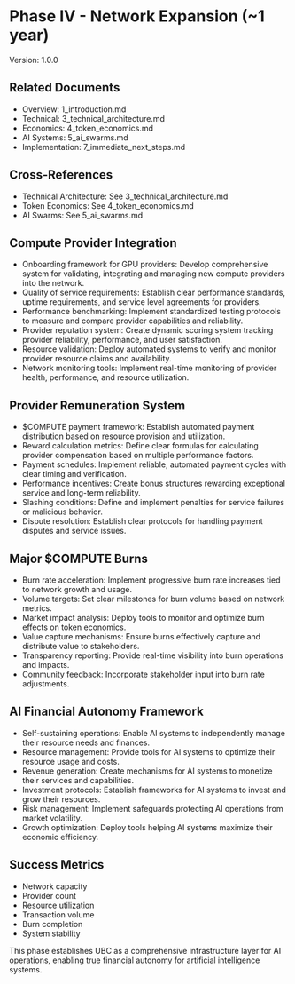 # Phase IV - Network Expansion (~1 year)
Version: 1.0.0

## Related Documents
- Overview: 1_introduction.md
- Technical: 3_technical_architecture.md
- Economics: 4_token_economics.md
- AI Systems: 5_ai_swarms.md
- Implementation: 7_immediate_next_steps.md

## Cross-References
- Technical Architecture: See 3_technical_architecture.md
- Token Economics: See 4_token_economics.md
- AI Swarms: See 5_ai_swarms.md

## Compute Provider Integration
- Onboarding framework for GPU providers: Develop comprehensive system for validating, integrating and managing new compute providers into the network.
- Quality of service requirements: Establish clear performance standards, uptime requirements, and service level agreements for providers.
- Performance benchmarking: Implement standardized testing protocols to measure and compare provider capabilities and reliability.
- Provider reputation system: Create dynamic scoring system tracking provider reliability, performance, and user satisfaction.
- Resource validation: Deploy automated systems to verify and monitor provider resource claims and availability.
- Network monitoring tools: Implement real-time monitoring of provider health, performance, and resource utilization.

## Provider Remuneration System
- $COMPUTE payment framework: Establish automated payment distribution based on resource provision and utilization.
- Reward calculation metrics: Define clear formulas for calculating provider compensation based on multiple performance factors.
- Payment schedules: Implement reliable, automated payment cycles with clear timing and verification.
- Performance incentives: Create bonus structures rewarding exceptional service and long-term reliability.
- Slashing conditions: Define and implement penalties for service failures or malicious behavior.
- Dispute resolution: Establish clear protocols for handling payment disputes and service issues.

## Major $COMPUTE Burns
- Burn rate acceleration: Implement progressive burn rate increases tied to network growth and usage.
- Volume targets: Set clear milestones for burn volume based on network metrics.
- Market impact analysis: Deploy tools to monitor and optimize burn effects on token economics.
- Value capture mechanisms: Ensure burns effectively capture and distribute value to stakeholders.
- Transparency reporting: Provide real-time visibility into burn operations and impacts.
- Community feedback: Incorporate stakeholder input into burn rate adjustments.

## AI Financial Autonomy Framework
- Self-sustaining operations: Enable AI systems to independently manage their resource needs and finances.
- Resource management: Provide tools for AI systems to optimize their resource usage and costs.
- Revenue generation: Create mechanisms for AI systems to monetize their services and capabilities.
- Investment protocols: Establish frameworks for AI systems to invest and grow their resources.
- Risk management: Implement safeguards protecting AI operations from market volatility.
- Growth optimization: Deploy tools helping AI systems maximize their economic efficiency.

## Success Metrics
- Network capacity
- Provider count
- Resource utilization
- Transaction volume
- Burn completion
- System stability

This phase establishes UBC as a comprehensive infrastructure layer for AI operations, enabling true financial autonomy for artificial intelligence systems.
